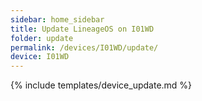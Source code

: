 ```yaml
---
sidebar: home_sidebar
title: Update LineageOS on I01WD
folder: update
permalink: /devices/I01WD/update/
device: I01WD
---
```

{% include templates/device_update.md %}
